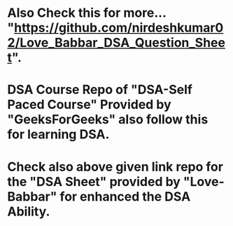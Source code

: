 # Also Check this for more... "https://github.com/nirdeshkumar02/Love_Babbar_DSA_Question_Sheet".
# DSA Course Repo of "DSA-Self Paced Course" Provided by "GeeksForGeeks" also follow this for learning DSA.
# Check also above given link repo for the "DSA Sheet" provided by "Love-Babbar" for enhanced the DSA Ability.
